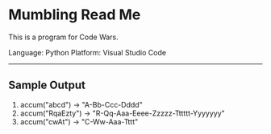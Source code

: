 # Mumbling Read Me

This is a program for Code Wars.

Language: Python
Platform: Visual Studio Code

----------------------------

## Sample Output

1. accum("abcd") -> "A-Bb-Ccc-Dddd"
2. accum("RqaEzty") -> "R-Qq-Aaa-Eeee-Zzzzz-Tttttt-Yyyyyyy"
3. accum("cwAt") -> "C-Ww-Aaa-Tttt"